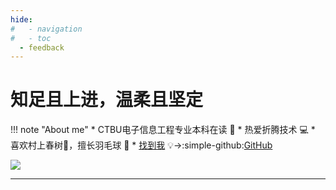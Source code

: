 ```yaml
---
hide:
#   - navigation
#   - toc
  - feedback
---
```


# 知足且上进，温柔且坚定
!!! note "About me"
    * CTBU电子信息工程专业本科在读  :star2:
    * 热爱折腾技术 :computer:
    * 喜欢村上春树📖，擅长羽毛球 :badminton:
    * [找到我](https://github.com/Wcowin) &#x1F4A1;→:simple-github:[GitHub](https://github.com/Wcowin)  
 

![](https://user-assets.sxlcdn.com/images/951476/Fm48yHvthNihBKjulkCq_wVdIW3K.jpeg?imageMogr2/strip/auto-orient/thumbnail/1920x9000%3E/interlace/1/format/jpeg)
<!-- [![Anurag's GitHub stats](https://github-readme-stats.vercel.app/api?username=Wcowin)](https://github.com/anuraghazra/github-readme-stats)   -->

***  
<!-- <font size=6>感谢我亲爱的家人们。  
我亲爱的弟弟，他正在读小学</font> -->
<!-- <iframe frameborder="no" border="0" marginwidth="0" marginheight="0" width=298 height=52 src="//music.163.com/outchain/player?type=2&id=1839403159&auto=1&height=32"></iframe> -->
<!-- <div>
     <iframe width="500" height="400" frameborder="0" src="https://cn.bing.com/maps/embed?h=400&w=500&cp=nxj59nswfbsd&lvl=16&typ=d&sty=r&src=SHELL&FORM=MBEDV8" scrolling="no">
     </iframe>
     <div style="white-space: nowrap; text-align: center; width: 500px; padding: 6px 0;">
        <a id="largeMapLink" target="_blank" href="https://cn.bing.com/maps?cp=nxj59nswfbsd&amp;sty=r&amp;lvl=16&amp;FORM=MBEDLD">查看放大的地图</a> &nbsp; | &nbsp;
        <a id="dirMapLink" target="_blank" href="https://cn.bing.com/maps/directions?cp=nxj59nswfbsd&amp;sty=r&amp;lvl=16&amp;rtp=~pos.nxj59n_swfbsd____&amp;FORM=MBEDLD">获取路线</a>
    </div>
</div> -->

